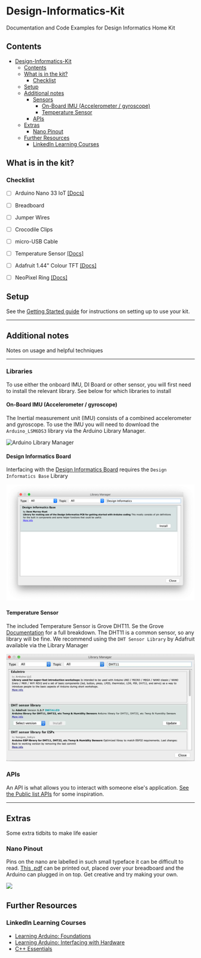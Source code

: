 # Design-Informatics-Kit

Documentation and Code Examples for Design Informatics Home Kit

## Contents

<!-- TOC depthFrom:1 depthTo:6 withLinks:1 updateOnSave:1 orderedList:0 -->

- [Design-Informatics-Kit](#design-informatics-kit)
	- [Contents](#contents)
	- [What is in the kit?](#what-is-in-the-kit)
		- [Checklist](#checklist)
	- [Setup](#setup)
	- [Additional notes](#additional-notes)
		- [Sensors](#sensors)
			- [On-Board IMU (Accelerometer / gyroscope)](#on-board-imu-accelerometer-gyroscope)
			- [Temperature Sensor](#temperature-sensor)
		- [APIs](#apis)
	- [Extras](#extras)
		- [Nano Pinout](#nano-pinout)
	- [Further Resources](#further-resources)
		- [LinkedIn Learning Courses](#linkedin-learning-courses)

<!-- /TOC -->

## What is in the kit?

### Checklist

- [ ] Arduino Nano 33 IoT [[Docs]](https://www.arduino.cc/en/Guide/NANO33IoT)
- [ ] Breadboard
- [ ] Jumper Wires
- [ ] Crocodile Clips
- [ ] micro-USB Cable
- [ ] Temperature Sensor [[Docs]](https://wiki.seeedstudio.com/Grove-TemperatureAndHumidity_Sensor/)
- [ ] Adafruit 1.44" Colour TFT [[Docs]](https://learn.adafruit.com/adafruit-1-44-color-tft-with-micro-sd-socket)
- [ ] NeoPixel Ring [[Docs]](https://learn.adafruit.com/adafruit-neopixel-uberguide/the-magic-of-neopixels)


## Setup

See the [Getting Started guide](./getting-started.md) for instructions on setting up to use your kit.

***


## Additional notes

Notes on usage and helpful techniques

***

### Libraries

To use either the onboard IMU, DI Board or other sensor, you will first need to install the relevant library. See below for which libraries to install

#### On-Board IMU (Accelerometer / gyroscope)

The Inertial measurement unit (IMU) consists of a combined accelerometer and gyroscope. To use the IMU you will need to download the `Arduino_LSM6DS3` library via the Arduino Library Manager.

![Arduino Library Manager](https://www.arduino.cc/wiki/static/4dbf91a47e3282d7c34281217553981a/b28e6/IMU_LIB.jpg)

#### Design Informatics Board

Interfacing with the [Design Informatics Board](https://github.com/Edinburgh-College-of-Art/DesignInformaticsPCB) requires the `Design Informatics Base` Library

![](extras/img/DI-Board-Library-Manager.png)

#### Temperature Sensor

The included Temperature Sensor is Grove DHT11. Se the Grove [Documentation](https://wiki.seeedstudio.com/Grove-TemperatureAndHumidity_Sensor/) for a full breakdown. The DHT11 is a common sensor, so any library will be fine. We recommend using the `DHT Sensor Library` by Adafruit available via the Library Manager

![](/extras/img/Dht-Library.jpg)

### APIs

An API is what allows you to interact with someone else's application. [See the Public list APIs](https://public-apis.io) for some inspiration.

***

## Extras

Some extra tidbits to make life easier

### Nano Pinout

Pins on the nano are labelled in such small typeface it can be difficult to read. [This .pdf](./extras/Nano_33_IoT_Pinout_cheatsheet.pdf) can be printed out, placed over your breadboard and the Arduino can plugged in on top. Get creative and try making your own.


![](https://content.arduino.cc/assets/Pinout-NANO33IoT_latest.png)

## Further Resources

### LinkedIn Learning Courses

- [Learning Arduino: Foundations](https://www.linkedin.com/learning/learning-arduino-foundations-2/getting-started-with-arduino?u=50251009&auth=true)
- [Learning Arduino: Interfacing with Hardware](https://www.linkedin.com/learning/learning-arduino-interfacing-with-hardware/open-up-your-digital-world-with-arduino?u=50251009&auth=true)
- [C++ Essentials](https://www.linkedin.com/learning/c-plus-plus-essential-training-2/about-this-course?u=50251009&auth=true)
